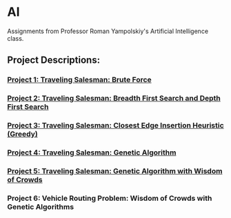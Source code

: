 # AI
Assignments from Professor Roman Yampolskiy's Artificial Intelligence class.

## Project Descriptions:
### [Project 1: Traveling Salesman: Brute Force](https://github.com/jtcass01/AI/blob/master/Project%201/Cassady_TravelingSalesman_BruteForce.pdf)
### [Project 2: Traveling Salesman: Breadth First Search and Depth First Search](https://github.com/jtcass01/AI/blob/master/Project%202/Cassady_TravelingSalesman_BFS_DFS.pdf)
### [Project 3: Traveling Salesman: Closest Edge Insertion Heuristic (Greedy)](https://github.com/jtcass01/AI/blob/master/Project%203/Cassady_TravelingSalesman_Closest_Edge_Insertion_Heuristic.pdf)
### [Project 4: Traveling Salesman: Genetic Algorithm](https://github.com/jtcass01/AI/blob/master/Project%204/Cassady_TravelingSalesman_Genetic_Algorithm.pdf)
### [Project 5: Traveling Salesman: Genetic Algorithm with Wisdom of Crowds](https://github.com/jtcass01/AI/blob/master/Project%205/Cassady_TravelingSalesman_WOC_Genetic_Algorithm.pdf)
### Project 6: Vehicle Routing Problem: Wisdom of Crowds with Genetic Algorithms
